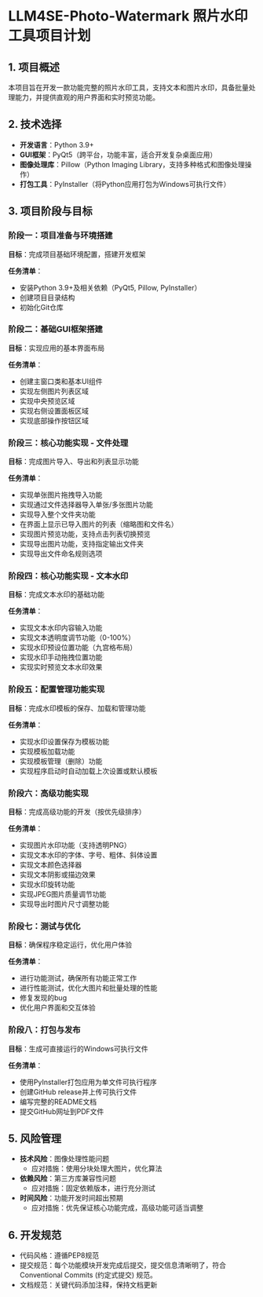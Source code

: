 # LLM4SE-Photo-Watermark 照片水印工具项目计划

## 1. 项目概述
本项目旨在开发一款功能完整的照片水印工具，支持文本和图片水印，具备批量处理能力，并提供直观的用户界面和实时预览功能。

## 2. 技术选择
- **开发语言**：Python 3.9+
- **GUI框架**：PyQt5（跨平台，功能丰富，适合开发复杂桌面应用）
- **图像处理库**：Pillow（Python Imaging Library，支持多种格式和图像处理操作）
- **打包工具**：PyInstaller（将Python应用打包为Windows可执行文件）

## 3. 项目阶段与目标

### 阶段一：项目准备与环境搭建
**目标**：完成项目基础环境配置，搭建开发框架

**任务清单**：
- 安装Python 3.9+及相关依赖（PyQt5, Pillow, PyInstaller）
- 创建项目目录结构
- 初始化Git仓库

### 阶段二：基础GUI框架搭建
**目标**：实现应用的基本界面布局

**任务清单**：
- 创建主窗口类和基本UI组件
- 实现左侧图片列表区域
- 实现中央预览区域
- 实现右侧设置面板区域
- 实现底部操作按钮区域

### 阶段三：核心功能实现 - 文件处理
**目标**：完成图片导入、导出和列表显示功能

**任务清单**：
- 实现单张图片拖拽导入功能
- 实现通过文件选择器导入单张/多张图片功能
- 实现导入整个文件夹功能
- 在界面上显示已导入图片的列表（缩略图和文件名）
- 实现图片预览功能，支持点击列表切换预览
- 实现导出图片功能，支持指定输出文件夹
- 实现导出文件命名规则选项

### 阶段四：核心功能实现 - 文本水印
**目标**：完成文本水印的基础功能

**任务清单**：
- 实现文本水印内容输入功能
- 实现文本透明度调节功能（0-100%）
- 实现水印预设位置功能（九宫格布局）
- 实现水印手动拖拽位置功能
- 实现实时预览文本水印效果

### 阶段五：配置管理功能实现
**目标**：完成水印模板的保存、加载和管理功能

**任务清单**：
- 实现水印设置保存为模板功能
- 实现模板加载功能
- 实现模板管理（删除）功能
- 实现程序启动时自动加载上次设置或默认模板

### 阶段六：高级功能实现
**目标**：完成高级功能的开发（按优先级排序）

**任务清单**：
- 实现图片水印功能（支持透明PNG）
- 实现文本水印的字体、字号、粗体、斜体设置
- 实现文本颜色选择器
- 实现文本阴影或描边效果
- 实现水印旋转功能
- 实现JPEG图片质量调节功能
- 实现导出时图片尺寸调整功能

### 阶段七：测试与优化
**目标**：确保程序稳定运行，优化用户体验

**任务清单**：
- 进行功能测试，确保所有功能正常工作
- 进行性能测试，优化大图片和批量处理的性能
- 修复发现的bug
- 优化用户界面和交互体验

### 阶段八：打包与发布
**目标**：生成可直接运行的Windows可执行文件

**任务清单**：
- 使用PyInstaller打包应用为单文件可执行程序
- 创建GitHub release并上传可执行文件
- 编写完整的README文档
- 提交GitHub网址到PDF文件

## 5. 风险管理
- **技术风险**：图像处理性能问题
  - 应对措施：使用分块处理大图片，优化算法
- **依赖风险**：第三方库兼容性问题
  - 应对措施：固定依赖版本，进行充分测试
- **时间风险**：功能开发时间超出预期
  - 应对措施：优先保证核心功能完成，高级功能可适当调整

## 6. 开发规范
- 代码风格：遵循PEP8规范
- 提交规范：每个功能模块开发完成后提交，提交信息清晰明了，符合Conventional Commits (约定式提交) 规范。
- 文档规范：关键代码添加注释，保持文档更新